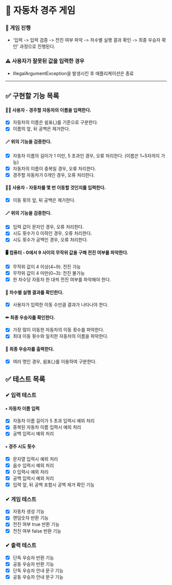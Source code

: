 # 🚗 자동차 경주 게임
### 💭 게임 진행
- '입력 -> 입력 검증 -> 전진 여부 파악 -> 차수별 실행 결과 확인 -> 최종 우승자 확인' 과정으로 진행된다.

### ⚠ 사용자가 잘못된 값을 입력한 경우
- IllegalArgumentException을 발생시킨 후 애플리케이션은 종료

---

## ✅ 구현할 기능 목록

#### 👩‍💻 사용자 - 경주할 자동차의 이름을 입력한다. 
- [x] 자동차의 이름은 쉼표(,)를 기준으로 구분한다. 
- [x] 이름의 앞, 뒤 공백은 제거한다. 

#### 🪄 위의 기능을 검증한다.
- [x] 자동차 이름의 길이가 1 미만, 5 초과인 경우, 오류 처리한다. (이름은 1~5자까지 가능)
- [x] 자동차의 이름이 중복일 경우, 오류 처리한다.
- [x] 경주할 자동차가 0개인 경우, 오류 처리한다.

#### 👩‍💻 사용자 - 자동차를 몇 번 이동할 것인지를 입력한다.
- [x] 이동 횟의 앞, 뒤 공백은 제거한다.
      
#### 🪄 위의 기능을 검증한다.
- [x] 입력 값이 문자인 경우, 오류 처리한다.
- [x] 시도 횟수가 0 이하인 경우, 오류 처리한다.
- [x] 시도 횟수가 공백인 경우, 오류 처리한다.

#### 🖥 컴퓨터 - 0에서 9 사이의 무작위 값을 구해 전진 여부를 파악한다.
- [x] 무작위 값이 4 이상(4~9): 전진 가능
- [x] 무작위 값이 4 미만(0~3): 전진 불가능
- [x] 한 차수당 자동차 한 대씩 전진 여부를 파악해야 한다.

#### 🔢 차수별 실행 결과를 확인한다.
- [x] 사용자가 입력한 이동 수만큼 결과가 나타나야 한다.

#### ✏ 최종 우승자를 확인한다.
- [x] 가장 많이 이동한 자동차의 이동 횟수를 파악한다.
- [x] 최대 이동 횟수와 일치한 자동차의 이름을 파악한다.

#### 📝 최종 우승자를 출력한다.
- [x] 여러 명인 경우, 쉼표(,)를 이용하여 구분한다.


## ✅ 테스트 목록

### ✔ 입력 테스트
#### ▪ 자동차 이름 입력
- [x] 자동차 이름 길이가 5 초과 입력시 예외 처리
- [x] 중복된 자동차 이름 입력시 예외 처리
- [x] 공백 입력시 예외 처리

#### ▪ 경주 시도 횟수
- [x] 문자열 입력시 예외 처리
- [x] 음수 입력시 예외 처리
- [x] 0 입력시 예외 처리
- [x] 공백 입력시 예외 처리
- [x] 입력 앞, 뒤 공백 포함시 공백 제거 확인 기능

### ✔ 게임 테스트
- [x] 자동차 생성 기능
- [x] 랜덤숫자 반환 기능
- [x] 전진 여부 true 반환 기능
- [x] 전진 여부 false 반환 기능

### ✔ 출력 테스트
- [x] 단독 우승자 반환 기능
- [x] 공동 우승자 반환 기능
- [x] 단독 우승자 안내 문구 기능
- [x] 공동 우승자 안내 문구 기능
